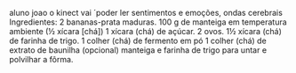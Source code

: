 aluno joao
o kinect vai ´poder ler sentimentos e emoções, ondas cerebrais
Ingredientes:
2 bananas-prata maduras.
100 g de manteiga em temperatura ambiente (½ xícara [chá])
1 xícara (chá) de açúcar.
2 ovos.
1½ xícara (chá) de farinha de trigo.
1 colher (chá) de fermento em pó
1 colher (chá) de extrato de baunilha (opcional)
manteiga e farinha de trigo para untar e polvilhar a fôrma.